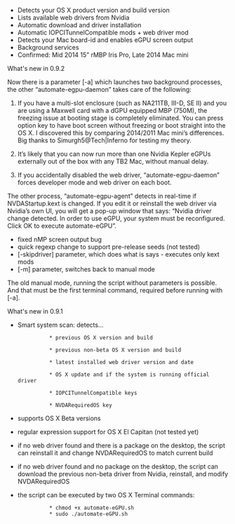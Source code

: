 - Detects your OS X product version and build version
- Lists available web drivers from Nvidia
- Automatic download and driver installation
- Automatic IOPCITunnelCompatible mods + web driver mod
- Detects your Mac board-id and enables eGPU screen output
- Background services
- Confirmed: Mid 2014 15” rMBP Iris Pro, Late 2014 Mac mini

What's new in 0.9.2

Now there is a parameter [-a] which launches two background processes, the other “automate-egpu-daemon” takes care of the following:

1) If you have a multi-slot enclosure (such as NA211TB, III-D, SE II) and you are using a Maxwell card with a dGPU equipped MBP (750M), the freezing issue at booting stage is completely eliminated. You can press option key to have boot screen without freezing or boot straight into the OS X. I discovered this by comparing 2014/2011 Mac mini’s differences. Big thanks to Simurgh5@Tech|Inferno for testing my theory. 

2) It’s likely that you can now run more than one Nvidia Kepler eGPUs externally out of the box with any TB2 Mac, without manual delay.

3) If you accidentally disabled the web driver, “automate-egpu-daemon” forces developer mode and web driver on each boot.

The other process, “automate-egpu-agent” detects in real-time if NVDAStartup.kext is changed. If you edit it or reinstall the web driver via Nvidia’s own UI, you will get a pop-up window that says:
“Nvidia driver change detected. In order to use eGPU, your system must be reconfigured. Click OK to execute automate-eGPU”.

- fixed nMP screen output bug
- quick regexp change to support pre-release seeds (not tested)
- [-skipdriver] parameter, which does what is says - executes only kext mods
- [-m] parameter, switches back to manual mode

The old manual mode, running the script without parameters is possible. And that must be the first terminal command, required before running with [-a].

What's new in 0.9.1
- Smart system scan: detects...
  
                * previous OS X version and build
  
                * previous non-beta OS X version and build
                
                * latest installed web driver version and date
                
                * OS X update and if the system is running official driver
                
                * IOPCITunnelCompatible keys
                
                * NVDARequiredOS key
- supports OS X Beta versions
- regular expression support for OS X El Capitan (not tested yet)
- if no web driver found and there is a package on the desktop,
  the script can reinstall it and change NVDARequiredOS to match current build
- if no web driver found and no package on the desktop,
  the script can download the previous non-beta driver from Nvidia, reinstall, and modify NVDARequiredOS
- the script can be executed by two OS X Terminal commands:

                * chmod +x automate-eGPU.sh
                * sudo ./automate-eGPU.sh
